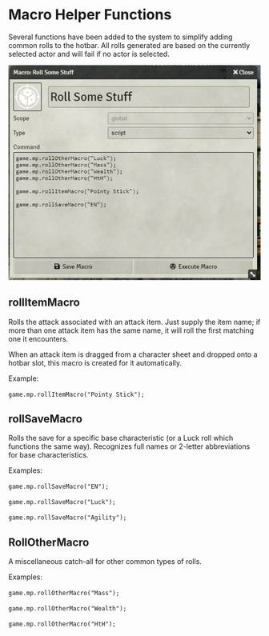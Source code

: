 # Macro Helper Functions

Several functions have been added to the system to simplify adding common rolls to the hotbar.  All rolls generated are based on the currently selected actor and will fail if no actor is selected.

![Macro Examples](/doc-images/macro-examples.webp)

## rollItemMacro
Rolls the attack associated with an attack item.  Just supply the item name; if more than one attack item has the same name, it will roll the first matching one it encounters.

When an attack item is dragged from a character sheet and dropped onto a hotbar slot, this macro is created for it automatically.

Example:

`game.mp.rollItemMacro("Pointy Stick");`


## rollSaveMacro
Rolls the save for a specific base characteristic (or a Luck roll which functions the same way).  Recognizes full names or 2-letter abbreviations for base characteristics.

Examples:

`game.mp.rollSaveMacro("EN");`

`game.mp.rollSaveMacro("Luck");`

`game.mp.rollSaveMacro("Agility");`


## RollOtherMacro
A miscellaneous catch-all for other common types of rolls.

Examples:

`game.mp.rollOtherMacro("Mass");`

`game.mp.rollOtherMacro("Wealth");`

`game.mp.rollOtherMacro("HtH");`